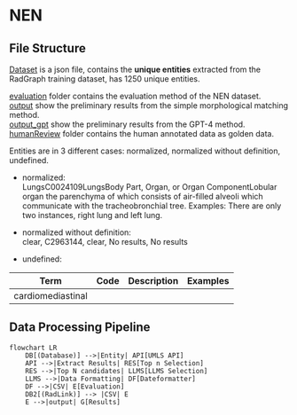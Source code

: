 # NEN
## File Structure
 [Dataset](resource/unique_entities_set.json) is a json file, contains the **unique entities** extracted from the RadGraph training dataset, has 1250 unique entities.


[evaluation](evaluation.ipynb) folder contains the evaluation method of the NEN dataset.  
[output](resource/simple/output.csv) show the preliminary results from the simple morphological matching method.  
[output_gpt](resource/gpt/output_gpt.csv) show the preliminary results from the GPT-4 method.  
[humanReview](humanReview/reviewed.xlsx) folder contains the human annotated data as golden data.

Entities are in 3 different cases: normalized, normalized without definition, undefined.

- normalized:  
    LungsC0024109LungsBody Part, Organ, or Organ ComponentLobular organ the parenchyma of which consists of air-filled alveoli which communicate with the tracheobronchial tree. Examples: There are only two instances, right lung and left lung.
- normalized without definition:  
    clear, C2963144, clear, No results, No results
    
- undefined:

| Term              | Code | Description | Examples |
|-------------------|------|-------------|----------|
| cardiomediastinal |      |             |          |

<!-- 
TODO 
entity_nor 代码。
llama的方案
 -->


## Data Processing Pipeline

```mermaid
flowchart LR
    DB[(Database)] -->|Entity| API[UMLS API]
    API -->|Extract Results| RES[Top n Selection]
    RES -->|Top N candidates| LLMS[LLMS Selection]
    LLMS -->|Data Formatting| DF[Dateformatter]
    DF -->|CSV| E[Evaluation]
    DB2[(RadLink)] --> |CSV| E
    E -->|output| G[Results]
```
